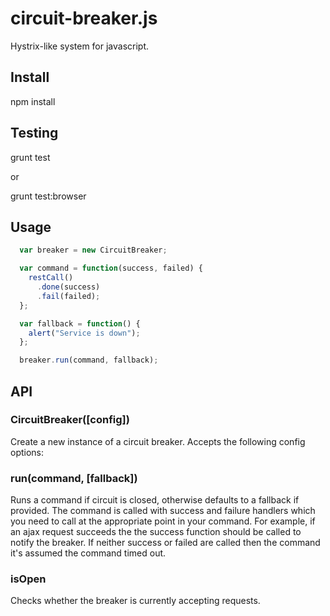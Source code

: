# circuit-breaker.js

Hystrix-like system for javascript.

## Install

  npm install

## Testing

  grunt test

or

  grunt test:browser

## Usage

```js
  var breaker = new CircuitBreaker;

  var command = function(success, failed) {
    restCall()
      .done(success)
      .fail(failed);
  };

  var fallback = function() {
    alert("Service is down");
  };

  breaker.run(command, fallback);
```

## API

### CircuitBreaker([config])

Create a new instance of a circuit breaker. Accepts the following config options:

### run(command, [fallback])

Runs a command if circuit is closed, otherwise defaults to a fallback if provided. The command is called with success and failure handlers which you need to call at the appropriate point in your command. For example, if an ajax request succeeds the the success function should be called to notify the breaker. If neither success or failed are called then the command it's assumed the command timed out.

### isOpen

Checks whether the breaker is currently accepting requests.

